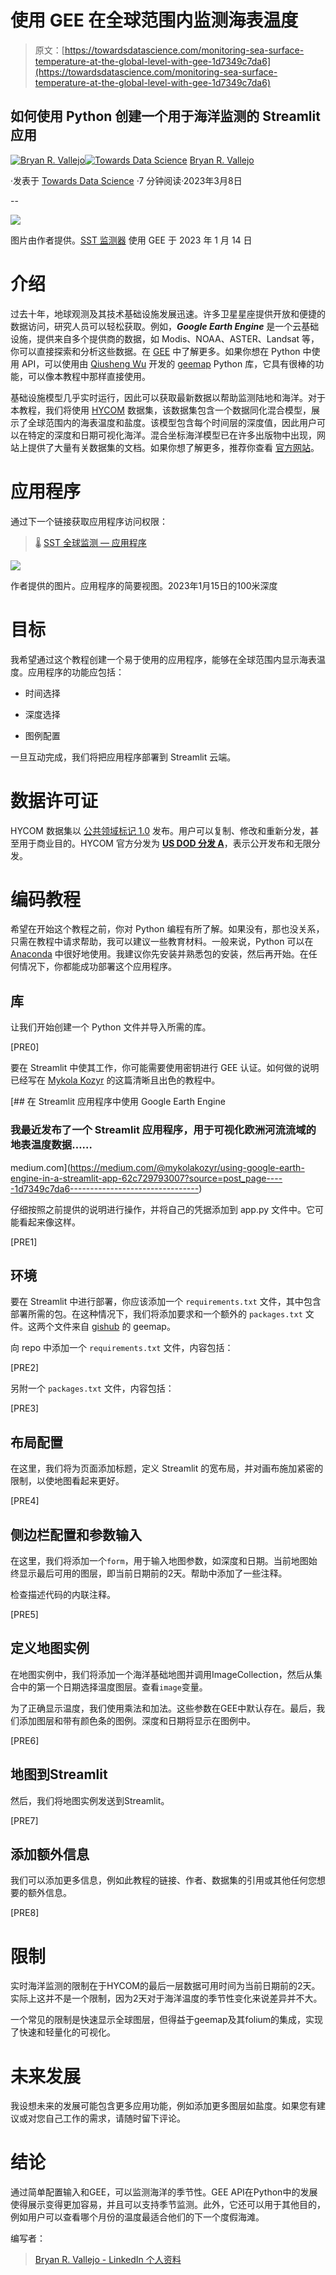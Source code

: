 # 使用 GEE 在全球范围内监测海表温度

> 原文：[https://towardsdatascience.com/monitoring-sea-surface-temperature-at-the-global-level-with-gee-1d7349c7da6](https://towardsdatascience.com/monitoring-sea-surface-temperature-at-the-global-level-with-gee-1d7349c7da6)

## 如何使用 Python 创建一个用于海洋监测的 Streamlit 应用

[](https://bryanvallejo16.medium.com/?source=post_page-----1d7349c7da6--------------------------------)[![Bryan R. Vallejo](../Images/fd92974f57c72875cc133a2c959d64ca.png)](https://bryanvallejo16.medium.com/?source=post_page-----1d7349c7da6--------------------------------)[](https://towardsdatascience.com/?source=post_page-----1d7349c7da6--------------------------------)[![Towards Data Science](../Images/a6ff2676ffcc0c7aad8aaf1d79379785.png)](https://towardsdatascience.com/?source=post_page-----1d7349c7da6--------------------------------) [Bryan R. Vallejo](https://bryanvallejo16.medium.com/?source=post_page-----1d7349c7da6--------------------------------)

·发表于 [Towards Data Science](https://towardsdatascience.com/?source=post_page-----1d7349c7da6--------------------------------) ·7 分钟阅读·2023年3月8日

--

![](../Images/fd89182793e896002d4011c0213a962d.png)

图片由作者提供。[SST 监测器](https://ocean-temperature-monitoring-bryanrvallejo.streamlit.app/) 使用 GEE 于 2023 年 1 月 14 日

# 介绍

过去十年，地球观测及其技术基础设施发展迅速。许多卫星星座提供开放和便捷的数据访问，研究人员可以轻松获取。例如，***Google Earth Engine*** 是一个云基础设施，提供来自多个提供商的数据，如 Modis、NOAA、ASTER、Landsat 等，你可以直接探索和分析这些数据。在 [GEE](https://developers.google.com/earth-engine/datasets) 中了解更多。如果你想在 Python 中使用 API，可以使用由 [Qiusheng Wu](https://medium.com/u/ddf2451fc08e?source=post_page-----1d7349c7da6--------------------------------) 开发的 [geemap](https://geemap.org/) Python 库，它具有很棒的功能，可以像本教程中那样直接使用。

基础设施模型几乎实时运行，因此可以获取最新数据以帮助监测陆地和海洋。对于本教程，我们将使用 [HYCOM](https://developers.google.com/earth-engine/datasets/catalog/HYCOM_sea_temp_salinity#description) 数据集，该数据集包含一个数据同化混合模型，展示了全球范围内的海表温度和盐度。该模型包含每个时间层的深度值，因此用户可以在特定的深度和日期可视化海洋。混合坐标海洋模型已在许多出版物中出现，网站上提供了大量有关数据集的文档。如果你想了解更多，推荐你查看 [官方网站](https://www.hycom.org/)。

# 应用程序

通过下一个链接获取应用程序访问权限：

> 🌡️ [SST 全球监测 — 应用程序](https://ocean-temperature-monitoring-bryanrvallejo.streamlit.app/)

![](../Images/963146656eb3b4f71ba02643e59f9890.png)

作者提供的图片。应用程序的简要视图。2023年1月15日的100米深度

# 目标

我希望通过这个教程创建一个易于使用的应用程序，能够在全球范围内显示海表温度。应用程序的功能应包括：

+   时间选择

+   深度选择

+   图例配置

一旦互动完成，我们将把应用程序部署到 Streamlit 云端。

# 数据许可证

HYCOM 数据集以 [公共领域标记 1.0](https://creativecommons.org/publicdomain/mark/1.0/) 发布。用户可以复制、修改和重新分发，甚至用于商业目的。HYCOM 官方分发为 [**US DOD 分发 A**](https://discover.dtic.mil/wp-content/uploads/2018/09/distribution_statements_and_reasonsSept2018.pdf)，表示公开发布和无限分发。

# 编码教程

希望在开始这个教程之前，你对 Python 编程有所了解。如果没有，那也没关系，只需在教程中请求帮助，我可以建议一些教育材料。一般来说，Python 可以在 [Anaconda](https://www.anaconda.com/) 中很好地使用。我建议你先安装并熟悉包的安装，然后再开始。在任何情况下，你都能成功部署这个应用程序。

## 库

让我们开始创建一个 Python 文件并导入所需的库。

[PRE0]

要在 Streamlit 中使其工作，你可能需要使用密钥进行 GEE 认证。如何做的说明已经写在 [Mykola Kozyr](https://medium.com/u/bc439defe554?source=post_page-----1d7349c7da6--------------------------------) 的这篇清晰且出色的教程中。

[](https://medium.com/@mykolakozyr/using-google-earth-engine-in-a-streamlit-app-62c729793007?source=post_page-----1d7349c7da6--------------------------------) [## 在 Streamlit 应用程序中使用 Google Earth Engine

### 我最近发布了一个 Streamlit 应用程序，用于可视化欧洲河流流域的地表温度数据……

medium.com](https://medium.com/@mykolakozyr/using-google-earth-engine-in-a-streamlit-app-62c729793007?source=post_page-----1d7349c7da6--------------------------------)

仔细按照之前提供的说明进行操作，并将自己的凭据添加到 app.py 文件中。它可能看起来像这样。

[PRE1]

## 环境

要在 Streamlit 中进行部署，你应该添加一个 `requirements.txt` 文件，其中包含部署所需的包。在这种情况下，我们将添加要求和一个额外的 `packages.txt` 文件。这两个文件来自 [gishub](https://streamlit.geemap.org/) 的 geemap。

向 repo 中添加一个 `requirements.txt` 文件，内容包括：

[PRE2]

另附一个 `packages.txt` 文件，内容包括：

[PRE3]

## 布局配置

在这里，我们将为页面添加标题，定义 Streamlit 的宽布局，并对画布施加紧密的限制，以使地图看起来更好。

[PRE4]

## 侧边栏配置和参数输入

在这里，我们将添加一个`form`，用于输入地图参数，如深度和日期。当前地图始终显示最后可用的图层，即当前日期前的2天。帮助中添加了一些注释。

检查描述代码的内联注释。

[PRE5]

## 定义地图实例

在地图实例中，我们将添加一个海洋基础地图并调用ImageCollection，然后从集合中的第一个日期选择温度图层。查看`image`变量。

为了正确显示温度，我们使用乘法和加法。这些参数在GEE中默认存在。最后，我们添加图层和带有颜色条的图例。深度和日期将显示在图例中。

[PRE6]

## 地图到Streamlit

然后，我们将地图实例发送到Streamlit。

[PRE7]

## 添加额外信息

我们可以添加更多信息，例如此教程的链接、作者、数据集的引用或其他任何您想要的额外信息。

[PRE8]

# 限制

实时海洋监测的限制在于HYCOM的最后一层数据可用时间为当前日期前的2天。实际上这并不是一个限制，因为2天对于海洋温度的季节性变化来说差异并不大。

一个常见的限制是快速显示全球图层，但得益于geemap及其folium的集成，实现了快速和轻量化的可视化。

# 未来发展

我设想未来的发展可能包含更多应用功能，例如添加更多图层如盐度。如果您有建议或对您自己工作的需求，请随时留下评论。

# 结论

通过简单配置输入和GEE，可以监测海洋的季节性。GEE API在Python中的发展使得展示变得更加容易，并且可以支持季节监测。此外，它还可以用于其他目的，例如用户可以查看哪个月份的温度最适合他们的下一个度假海滩。

编写者：

> [Bryan R. Vallejo - LinkedIn 个人资料](https://www.linkedin.com/in/bryanrvallejo/)
